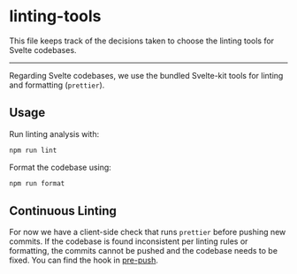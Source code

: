 # linting-tools

This file keeps track of the decisions taken to choose the linting tools for Svelte codebases.

---

Regarding Svelte codebases, we use the bundled Svelte-kit tools for linting and formatting (`prettier`).

## Usage

Run linting analysis with:

```bash
npm run lint
```

Format the codebase using:

```bash
npm run format
```

## Continuous Linting

For now we have a client-side check that runs `prettier` before pushing new commits. If the codebase is found inconsistent per linting rules or formatting, the commits cannot be pushed and the codebase needs to be fixed. You can find the hook in [pre-push](src/git-hooks/pre-push).